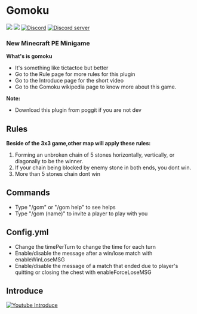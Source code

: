 # Gomoku
[![](https://poggit.pmmp.io/shield.state/Gomoku)](https://poggit.pmmp.io/p/Gomoku)
[![](https://poggit.pmmp.io/shield.dl/Gomoku)](https://poggit.pmmp.io/p/Gomoku)
[![Discord](https://img.shields.io/badge/chat-on+discord-7289da.svg)](https://discord.gg/5CpFadd)
<a href="https://discord.gg/5CpFadd"><img src="https://discordapp.com/api/guilds/472786873492832256/embed.png" alt="Discord server"/></a>
### New Minecraft PE Minigame
**What's is gomoku**
- It's something like tictactoe but better
- Go to the Rule page for more rules for this plugin
- Go to the Introduce page for the short video
- Go to the Gomoku wikipedia page to know more about this game.

**Note:**
- Download this plugin from poggit if you are not dev
## **Rules**
**Beside of the 3x3 game,other map will apply these rules:**
1. Forming an unbroken chain of 5 stones horizontally, vertically, or diagonally to be the winner.
2. If your chain being blocked by enemy stone in both ends, you dont win.
3. More than 5 stones chain dont win

## **Commands**
 - Type "/gom" or "/gom help" to see helps
 - Type "/gom (name)" to invite a player to play with you
## **Config.yml**
 - Change the timePerTurn to change the time for each turn
 - Enable/disable the message after a win/lose match with enableWinLoseMSG
 - Enable/disable the message of a match that ended due to player's quitting or closing the chest with enableForceLoseMSG
 ## **Introduce**
[![Youtube Introduce](https://img.youtube.com/vi/F2UFtRGNSv4/0.jpg)](https://www.youtube.com/watch?v=F2UFtRGNSv4)
